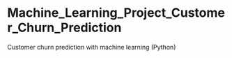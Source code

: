 # Machine_Learning_Project_Customer_Churn_Prediction
Customer churn prediction with machine learning (Python)
